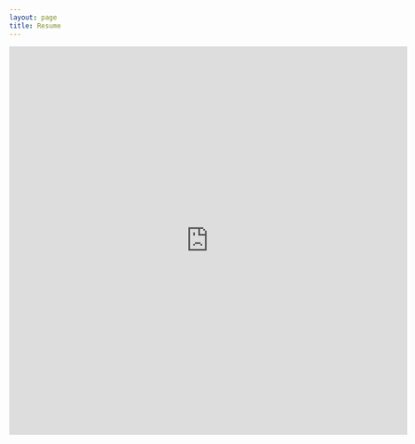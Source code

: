 ```yaml
---
layout: page
title: Resume
---
```


<iframe src="https://docs.google.com/gview?url=https://jonathoma.github.io/resume/resume.pdf&embedded=true" style="width:718px; height:700px;" frameborder="0"></iframe>
